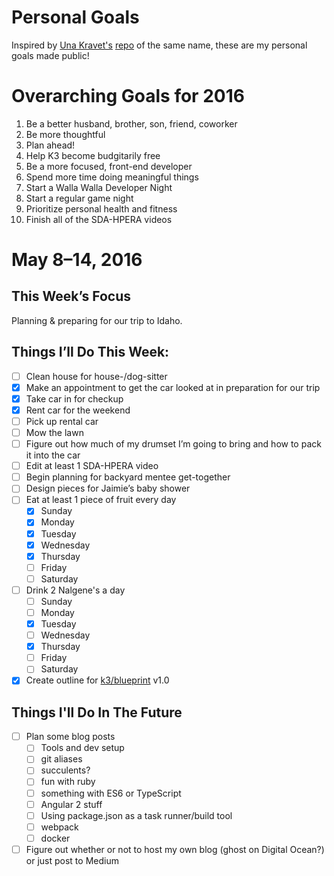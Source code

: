# Personal Goals

Inspired by [Una Kravet's](https://github.com/una) [repo](https://github.com/una/personal-goals) of the same name, these are my personal goals made public!

# Overarching Goals for 2016

1. Be a better husband, brother, son, friend, coworker
1. Be more thoughtful
1. Plan ahead!
1. Help K3 become budgitarily free
1. Be a more focused, front-end developer
1. Spend more time doing meaningful things
1. Start a Walla Walla Developer Night
1. Start a regular game night
2. Prioritize personal health and fitness
3. Finish all of the SDA-HPERA videos

# May 8–14, 2016

## This Week’s Focus

Planning & preparing for our trip to Idaho.

## Things I’ll Do This Week:

- [ ] Clean house for house-/dog-sitter
- [x] Make an appointment to get the car looked at in preparation for our trip
- [x] Take car in for checkup
- [x] Rent car for the weekend
- [ ] Pick up rental car
- [ ] Mow the lawn
- [ ] Figure out how much of my drumset I’m going to bring and how to pack it into the car
- [ ] Edit at least 1 SDA-HPERA video
- [ ] Begin planning for backyard mentee get-together
- [ ] Design pieces for Jaimie’s baby shower
- [ ] Eat at least 1 piece of fruit every day
  - [x] Sunday
  - [x] Monday
  - [x] Tuesday
  - [x] Wednesday
  - [x] Thursday
  - [ ] Friday
  - [ ] Saturday
- [ ] Drink 2 Nalgene's a day
  - [ ] Sunday
  - [ ] Monday
  - [x] Tuesday
  - [ ] Wednesday
  - [x] Thursday
  - [ ] Friday
  - [ ] Saturday
- [x] Create outline for [k3/blueprint](https://hub.k3integrations.com/k3/blueprint) v1.0

## Things I'll Do In The Future

- [ ] Plan some blog posts
  - [ ] Tools and dev setup
  - [ ] git aliases
  - [ ] succulents?
  - [ ] fun with ruby
  - [ ] something with ES6 or TypeScript
  - [ ] Angular 2 stuff
  - [ ] Using package.json as a task runner/build tool
  - [ ] webpack
  - [ ] docker
- [ ] Figure out whether or not to host my own blog (ghost on Digital Ocean?) or just post to Medium
